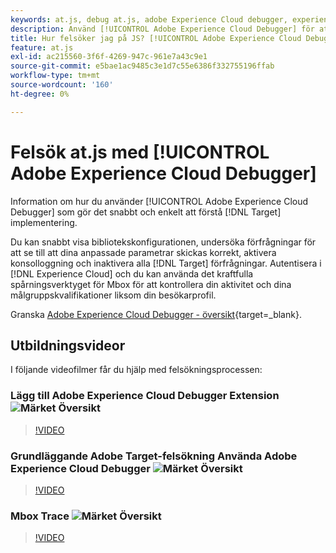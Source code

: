 ```yaml
---
keywords: at.js, debug at.js, adobe Experience Cloud debugger, experience cloud debugger, mbox trace, mbox highlight, debug, debugger, debugger, $9
description: Använd [!UICONTROL Adobe Experience Cloud Debugger] för att visa din bibliotekskonfiguration, undersöka förfrågningar, aktivera konsolloggning, inaktivera [!DNL Target] samtalsförfrågningar med mera.
title: Hur felsöker jag på JS? [!UICONTROL Adobe Experience Cloud Debugger]?
feature: at.js
exl-id: ac215560-3f6f-4269-947c-961e7a43c9e1
source-git-commit: e5bae1ac9485c3e1d7c55e6386f332755196ffab
workflow-type: tm+mt
source-wordcount: '160'
ht-degree: 0%

---
```


# Felsök at.js med [!UICONTROL Adobe Experience Cloud Debugger]

Information om hur du använder [!UICONTROL Adobe Experience Cloud Debugger] som gör det snabbt och enkelt att förstå [!DNL Target] implementering.

Du kan snabbt visa bibliotekskonfigurationen, undersöka förfrågningar för att se till att dina anpassade parametrar skickas korrekt, aktivera konsolloggning och inaktivera alla [!DNL Target] förfrågningar. Autentisera i [!DNL Experience Cloud] och du kan använda det kraftfulla spårningsverktyget för Mbox för att kontrollera din aktivitet och dina målgruppskvalifikationer liksom din besökarprofil.

Granska [Adobe Experience Cloud Debugger - översikt](https://experienceleague.adobe.com/docs/experience-platform/debugger/home.html){target=_blank}.

## Utbildningsvideor

I följande videofilmer får du hjälp med felsökningsprocessen:

### Lägg till Adobe Experience Cloud Debugger Extension ![Märket Översikt](../../assets/overview.png)

>[!VIDEO](https://video.tv.adobe.com/v/23114/?quality=12)

### Grundläggande Adobe Target-felsökning Använda Adobe Experience Cloud Debugger ![Märket Översikt](../../assets/overview.png)

>[!VIDEO](https://video.tv.adobe.com/v/23115/?quality=12)

### Mbox Trace ![Märket Översikt](../../assets/overview.png)

>[!VIDEO](https://video.tv.adobe.com/v/23113/?quality=12)
